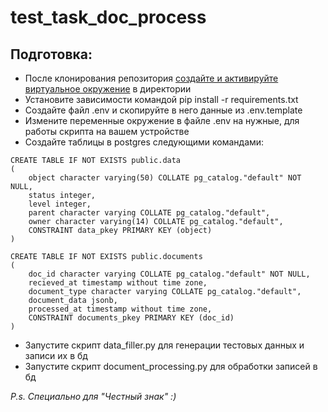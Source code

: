 # test_task_doc_process

## Подготовка: 

- После клонирования репозитория [создайте и активируйте виртуальное окружение](https://timeweb.cloud/tutorials/python/kak-sozdat-virtualnoe-okruzhenie#shag-1--zapuskaem-venv) в директории 
- Установите зависимости командой pip install -r requirements.txt
- Создайте файл .env и скопируйте в него данные из .env.template
- Измените переменные окружение в файле .env на нужные, для работы скрипта на вашем устройстве 
- Создайте таблицы в postgres следующими командами:
```
CREATE TABLE IF NOT EXISTS public.data
(
    object character varying(50) COLLATE pg_catalog."default" NOT NULL,
    status integer,
    level integer,
    parent character varying COLLATE pg_catalog."default",
    owner character varying(14) COLLATE pg_catalog."default",
    CONSTRAINT data_pkey PRIMARY KEY (object)
)
```
```
CREATE TABLE IF NOT EXISTS public.documents
(
    doc_id character varying COLLATE pg_catalog."default" NOT NULL,
    recieved_at timestamp without time zone,
    document_type character varying COLLATE pg_catalog."default",
    document_data jsonb,
    processed_at timestamp without time zone,
    CONSTRAINT documents_pkey PRIMARY KEY (doc_id)
)
```
- Запустите скрипт data_filler.py для генерации тестовых данных и записи их в бд
- Запустите скрипт document_processing.py для обработки записей в бд

_P.s. Специально для "Честный знак" :)_ 
